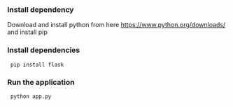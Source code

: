 ### Install dependency ###

Download and install python from here https://www.python.org/downloads/ and install pip

### Install dependencies ###


``` pip install flask```

### Run the application ###

``` python app.py```